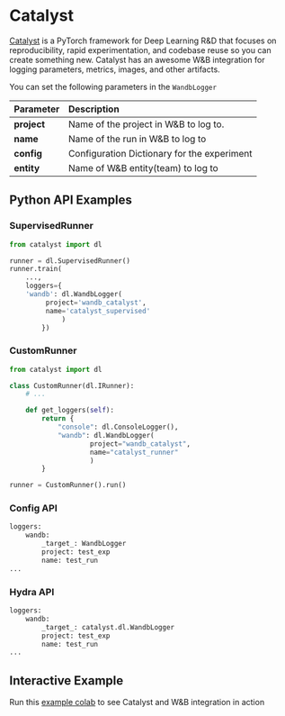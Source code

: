 # Catalyst

 [Catalyst](https://github.com/catalyst-team/catalyst) is a PyTorch framework for Deep Learning R&D that focuses on reproducibility, rapid experimentation, and codebase reuse so you can create something new. Catalyst has an awesome W&B integration for logging parameters, metrics, images, and other artifacts.

You can set the following parameters in the `WandbLogger`

| Parameter | Description |
| :--- | :--- |
|  **project**  | Name of the project in W&B to log to. |
|  **name**  | Name of the run in W&B to log to |
|  **config**  | Configuration Dictionary for the experiment |
|  **entity**  | Name of W&B entity\(team\) to log to |

## Python API Examples

### SupervisedRunner

```python
from catalyst import dl

runner = dl.SupervisedRunner()
runner.train(
    ...,
    loggers={
    'wandb': dl.WandbLogger(
         project='wandb_catalyst',
         name='catalyst_supervised'
             )
        })

```

### CustomRunner

```python
from catalyst import dl

class CustomRunner(dl.IRunner):
    # ...

    def get_loggers(self):
        return {
            "console": dl.ConsoleLogger(),
            "wandb": dl.WandbLogger(
                    project="wandb_catalyst",
                    name="catalyst_runner"
                    )
        }

runner = CustomRunner().run()
```

### Config API

```python
loggers:
    wandb:
        _target_: WandbLogger
        project: test_exp
        name: test_run
...
```

### Hydra API

```python
loggers:
    wandb:
        _target_: catalyst.dl.WandbLogger
        project: test_exp
        name: test_run
...
```

## Interactive Example

Run this [example colab](https://colab.research.google.com/drive/1PD0LnXiADCtt4mu7bzv7VfQkFXVrPxJq?usp=sharing) to see Catalyst and W&B integration in action

